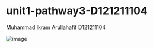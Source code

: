 # unit1-pathway3-D121211104
Muhammad Ikram Arullahafif
D121211104

![image](https://github.com/IkramAru/unit1-pathway3-D121211104/assets/143063289/e9b8a9a4-cec4-4978-a5a1-e9ed4575e400)
